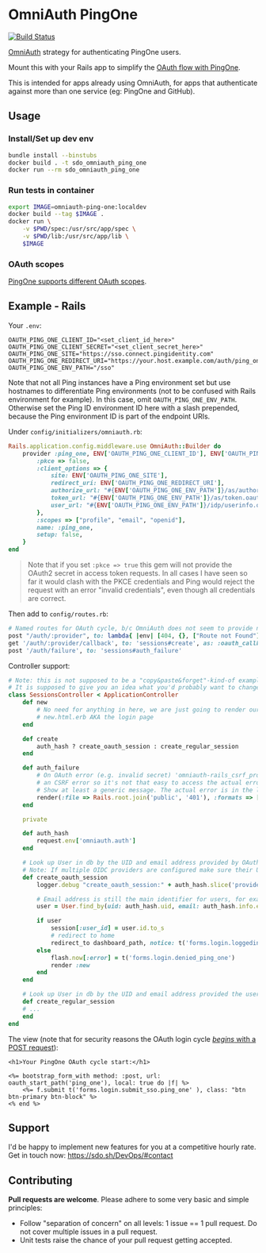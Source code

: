 # OmniAuth PingOne

[![Build Status](https://travis-ci.org/ping-one/omniauth-pingone.svg?branch=master)](https://travis-ci.org/ping-one/omniauth-ping-one)

[OmniAuth](https://github.com/Schmidt-DevOps/OmniAuth-PingOne) strategy for authenticating
PingOne users.

Mount this with your Rails app to simplify the
[OAuth flow with PingOne](https://admin.pingone.com/web-portal/login).

This is intended for apps already using OmniAuth, for apps that authenticate
against more than one service (eg: PingOne and GitHub).

## Usage

### Install/Set up dev env

```bash
bundle install --binstubs
docker build . -t sdo_omniauth_ping_one
docker run --rm sdo_omniauth_ping_one 
```

### Run tests in container

```bash 
export IMAGE=omniauth-ping-one:localdev
docker build --tag $IMAGE .
docker run \
    -v $PWD/spec:/usr/src/app/spec \
    -v $PWD/lib:/usr/src/app/lib \
    $IMAGE
```

### OAuth scopes

[PingOne supports different OAuth scopes][oauth-scopes]. 

[oauth-scopes]: https://docs.pingidentity.com/bundle/pingfederate-93/page/gtr1564002990929.html

## Example - Rails

Your `.env`:
``` 
OAUTH_PING_ONE_CLIENT_ID="<set_client_id_here>"
OAUTH_PING_ONE_CLIENT_SECRET="<set_client_secret_here>"
OAUTH_PING_ONE_SITE="https://sso.connect.pingidentity.com"
OAUTH_PING_ONE_REDIRECT_URI="https://your.host.example.com/auth/ping_one/callback"
OAUTH_PING_ONE_ENV_PATH="/sso"
```

Note that not all Ping instances have a Ping environment set but use hostnames to differentiate Ping environments (not to be confused with Rails environment for example). In this case, omit `OAUTH_PING_ONE_ENV_PATH`. Otherwise set the Ping ID environment ID here with a slash prepended, because the Ping environment ID is part of the endpoint URIs.

Under `config/initializers/omniauth.rb`:

```ruby
Rails.application.config.middleware.use OmniAuth::Builder do
    provider :ping_one, ENV['OAUTH_PING_ONE_CLIENT_ID'], ENV['OAUTH_PING_ONE_CLIENT_SECRET'], {
        :pkce => false,
        :client_options => {
            site: ENV['OAUTH_PING_ONE_SITE'],
            redirect_uri: ENV['OAUTH_PING_ONE_REDIRECT_URI'],
            authorize_url: "#{ENV['OAUTH_PING_ONE_ENV_PATH']}/as/authorization.oauth2",
            token_url: "#{ENV['OAUTH_PING_ONE_ENV_PATH']}/as/token.oauth2",
            user_url: "#{ENV['OAUTH_PING_ONE_ENV_PATH']}/idp/userinfo.openid"
        },
        :scopes => ["profile", "email", "openid"],
        name: :ping_one,
        setup: false,
    } 
end
```

> Note that if you set `:pkce => true` this gem will not provide the OAuth2 secret in access token requests. In all cases I have seen so far it would clash with the PKCE credentials and Ping would reject the request with an error "invalid credentials", even though all credentials are correct.

Then add to `config/routes.rb`:

```ruby
# Named routes for OAuth cycle, b/c OmniAuth does not seem to provide named routes
post "/auth/:provider", to: lambda{ |env| [404, {}, ["Route not Found"]] }, as: :oauth_start
get '/auth/:provider/callback', to: 'sessions#create', as: :oauth_callback
post '/auth/failure', to: 'sessions#auth_failure'
```

Controller support:

```ruby
# Note: this is not supposed to be a "copy&paste&forget"-kind-of example. 
# It is supposed to give you an idea what you'd probably want to change in your sessions controller.
class SessionsController < ApplicationController
    def new
        # No need for anything in here, we are just going to render our
        # new.html.erb AKA the login page
    end

    def create
        auth_hash ? create_oauth_session : create_regular_session
    end

    def auth_failure
        # On OAuth error (e.g. invalid secret) 'omniauth-rails_csrf_protection' intercepts this call with
        # an CSRF error so it's not that easy to access the actual error here.
        # Show at least a generic message. The actual error is in the logs.
        render(:file => Rails.root.join('public', '401'), :formats => [:html], :status => 401, :layout => 'error')
    end

    private

    def auth_hash
        request.env['omniauth.auth']
    end

    # Look up User in db by the UID and email address provided by OAuth
    # Note: If multiple OIDC providers are configured make sure their UIDs to not conflict.
    def create_oauth_session
        logger.debug "create_oauth_session:" + auth_hash.slice('provider', 'uid', 'info', 'extra').to_s # do not log the token

        # Email address is still the main identifier for users, for example when invalidating accounts on DEV/STAGE.
        user = User.find_by(uid: auth_hash.uid, email: auth_hash.info.email.downcase)

        if user
            session[:user_id] = user.id.to_s
            # redirect to home
            redirect_to dashboard_path, notice: t('forms.login.loggedin', user: user.name)
        else
            flash.now[:error] = t('forms.login.denied_ping_one')
            render :new
        end
    end

    # Look up User in db by the UID and email address provided the user via login form
    def create_regular_session
    # ...
    end
end
```

The view (note that for security reasons the OAuth login cycle [*begins* with a POST request][omniauth-rails_csrf_protection]):

```erb
<h1>Your PingOne OAuth cycle start:</h1>

<%= bootstrap_form_with method: :post, url: oauth_start_path('ping_one'), local: true do |f| %>
    <%= f.submit t('forms.login.submit_sso.ping_one' ), class: "btn btn-primary btn-block" %>
<% end %>
```

[omniauth-rails_csrf_protection]: https://github.com/cookpad/omniauth-rails_csrf_protection

## Support

I'd be happy to implement new features for you at a competitive hourly rate. Get in touch now: https://sdo.sh/DevOps/#contact

## Contributing

**Pull requests are welcome**. Please adhere to some very basic and simple principles:

- Follow "separation of concern" on all levels: 1 issue == 1 pull request. Do not cover multiple issues in a pull request.
- Unit tests raise the chance of your pull request getting accepted.